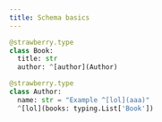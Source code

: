 ```yaml
---
title: Schema basics
---
```


```python
@strawberry.type
class Book:
  title: str
  author: ^[author](Author)

@strawberry.type
class Author:
  name: str = "Example ^[lol](aaa)"
  ^[lol](books: typing.List['Book'])
```

[^author]: example footnote

